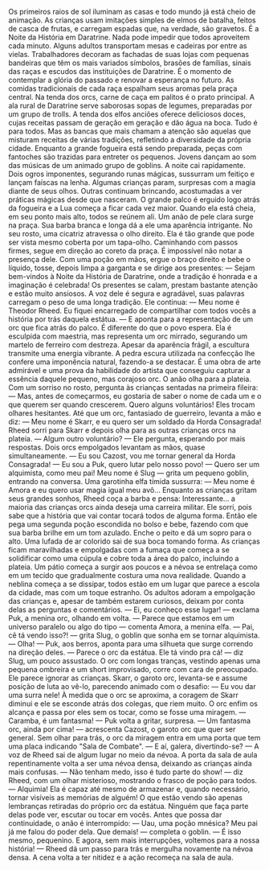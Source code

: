 Os primeiros raios de sol iluminam as casas e todo mundo já está cheio de animação. As crianças usam imitações simples de elmos de batalha, feitos de casca de frutas, e carregam espadas que, na verdade, são gravetos. É a Noite da História em Daratrine.
Nada pode impedir que todos aproveitem cada minuto. Alguns adultos transportam mesas e cadeiras por entre as vielas. Trabalhadores decoram as fachadas de suas lojas com pequenas bandeiras que têm os mais variados símbolos, brasões de famílias, sinais das raças e escudos das instituições de Daratrine. É o momento de contemplar a glória do passado e renovar a esperança no futuro.
As comidas tradicionais de cada raça espalham seus aromas pela praça central. Na tenda dos orcs, carne de caça em palitos é o prato principal. A ala rural de Daratrine serve saborosas sopas de legumes, preparadas por um grupo de trolls. A tenda dos elfos anciões oferece deliciosos doces, cujas receitas passam de geração em geração e dão água na boca. Tudo é para todos. Mas as bancas que mais chamam a atenção são aquelas que misturam receitas de várias tradições, refletindo a diversidade da própria cidade.
Enquanto a grande fogueira está sendo preparada, peças com fantoches são trazidas para entreter os pequenos. Jovens dançam ao som das músicas de um animado grupo de goblins. A noite cai rapidamente. Dois ogros imponentes, segurando runas mágicas, sussurram um feitiço e lançam faíscas na lenha. Algumas crianças param, surpresas com a magia diante de seus olhos. Outras continuam brincando, acostumadas a ver práticas mágicas desde que nasceram.
O grande palco é erguido logo atrás da fogueira e a Lua começa a ficar cada vez maior. Quando ela está cheia, em seu ponto mais alto, todos se reúnem ali.
Um anão de pele clara surge na praça. Sua barba branca e longa dá a ele uma aparência intrigante. No seu rosto, uma cicatriz atravessa o olho direito. Ela é tão grande que pode ser vista mesmo coberta por um tapa-olho. Caminhando com passos firmes, segue em direção ao coreto da praça. É impossível não notar a presença dele. Com uma poção em mãos, ergue o braço direito e bebe o líquido, tosse, depois limpa a garganta e se dirige aos presentes:
— Sejam bem-vindos à Noite da História de Daratrine, onde a tradição é honrada e a imaginação é celebrada!
Os presentes se calam, prestam bastante atenção e estão muito ansiosos. A voz dele é segura e agradável, suas palavras carregam o peso de uma longa tradição. Ele continua:
— Meu nome é Theodor Rheed. Eu fiquei encarregado de compartilhar com todos vocês a história por trás daquela estátua. — E aponta para a representação de um orc que fica atrás do palco.
É diferente do que o povo espera. Ela é esculpida com maestria, mas representa um orc mirrado, segurando um martelo de ferreiro com destreza. Apesar da aparência frágil, a escultura transmite uma energia vibrante. A pedra escura utilizada na confecção lhe confere uma imponência natural, fazendo-a se destacar. É uma obra de arte admirável e uma prova da habilidade do artista que conseguiu capturar a essência daquele pequeno, mas corajoso orc.
O anão olha para a plateia. Com um sorriso no rosto, pergunta às crianças sentadas na primeira fileira:
— Mas, antes de começarmos, eu gostaria de saber o nome de cada um e o que querem ser quando crescerem. Quero alguns voluntários!
Eles trocam olhares hesitantes. Até que um orc, fantasiado de guerreiro, levanta a mão e diz:
— Meu nome é Skarr, e eu quero ser um soldado da Horda Consagrada!
Rheed sorri para Skarr e depois olha para as outras crianças orcs na plateia.
— Algum outro voluntário? — Ele pergunta, esperando por mais respostas.
Dois orcs empolgados levantam as mãos, quase simultaneamente.
— Eu sou Cazost, vou me tornar general da Horda Consagrada!
— Eu sou a Puk, quero lutar pelo nosso povo!
— Quero ser um alquimista, como meu pai! Meu nome é Slug — grita um pequeno goblin, entrando na conversa.
Uma garotinha elfa tímida sussurra:
— Meu nome é Amora e eu quero usar magia igual meu avô...
Enquanto as crianças gritam seus grandes sonhos, Rheed coça a barba e pensa: Interessante... a maioria das crianças orcs ainda deseja uma carreira militar. Ele sorri, pois sabe que a história que vai contar tocará todos de alguma forma. Então ele pega uma segunda poção escondida no bolso e bebe, fazendo com que sua barba brilhe em um tom azulado. Enche o peito e dá um sopro para o alto. Uma lufada de ar colorido sai de sua boca tomando forma. As crianças ficam maravilhadas e empolgadas com a fumaça que começa a se solidificar como uma cúpula e cobre toda a área do palco, incluindo a plateia.
Um pátio começa a surgir aos poucos e a névoa se entrelaça como em um tecido que gradualmente costura uma nova realidade. Quando a neblina começa a se dissipar, todos estão em um lugar que parece a escola da cidade, mas com um toque estranho. Os adultos adoram a empolgação das crianças e, apesar de também estarem curiosos, deixam por conta delas as perguntas e comentários.
— Ei, eu conheço esse lugar! — exclama Puk, a menina orc, olhando em volta.
— Parece que estamos em um universo paralelo ou algo do tipo — comenta Amora, a menina elfa.
— Pai, cê tá vendo isso?! — grita Slug, o goblin que sonha em se tornar alquimista.
— Olha! — Puk, aos berros, aponta para uma silhueta que surge correndo na direção deles.
— Parece o orc da estátua. Ele tá vindo pra cá! — diz Slug, um pouco assustado.
O orc com longas tranças, vestindo apenas uma pequena ombreira e um short improvisado, corre com cara de preocupado. Ele parece ignorar as crianças.
Skarr, o garoto orc, levanta-se e assume posição de luta ao vê-lo, parecendo animado com o desafio:
— Eu vou dar uma surra nele!
À medida que o orc se aproxima, a coragem de Skarr diminui e ele se esconde atrás dos colegas, que riem muito. O orc enfim os alcança e passa por eles sem os tocar, como se fosse uma miragem.
— Caramba, é um fantasma! — Puk volta a gritar, surpresa.
— Um fantasma orc, ainda por cima! — acrescenta Cazost, o garoto orc que quer ser general.
Sem olhar para trás, o orc da miragem entra em uma porta que tem uma placa indicando "Sala de Combate".
— E aí, galera, divertindo-se? — A voz de Rheed sai de algum lugar no meio da névoa.
A porta da sala de aula repentinamente volta a ser uma névoa densa, deixando as crianças ainda mais confusas.
— Não tenham medo, isso é tudo parte do show! — diz Rheed, com um olhar misterioso, mostrando o frasco de poção para todos. — Alquimia! Ela é capaz até mesmo de armazenar e, quando necessário, tornar visíveis as memórias de alguém! O que estão vendo são apenas lembranças retiradas do próprio orc da estátua. Ninguém que faça parte delas pode ver, escutar ou tocar em vocês.
Antes que possa dar continuidade, o anão é interrompido:
— Uau, uma poção mnésica? Meu pai já me falou do poder dela. Que demais! — completa o goblin.
— É isso mesmo, pequenino. E agora, sem mais interrupções, voltemos para a nossa história! — Rheed dá um passo para trás e mergulha novamente na névoa densa.
A cena volta a ter nitidez e a ação recomeça na sala de aula.